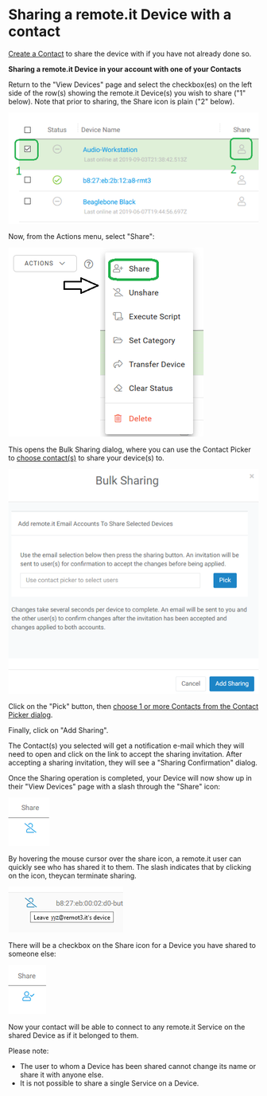 # Sharing a remote.it Device with a contact

[Create a Contact](../managing-contacts/create-a-contact.md) to share the device with if you have not already done so.

**Sharing a remote.it Device in your account with one of your Contacts**

Return to the "View Devices" page and select the checkbox\(es\) on the left side of the row\(s\) showing the remote.it Device\(s\) you wish to share \("1" below\).  Note that prior to sharing, the Share icon is plain \("2" below\).

![](../../.gitbook/assets/image%20%28120%29.png)

Now, from the Actions menu, select "Share":

![](../../.gitbook/assets/image%20%28250%29.png)

This opens the Bulk Sharing dialog, where you can use the Contact Picker to [choose contact\(s\)](../managing-contacts/select-a-contact.md) to share your device\(s\) to.

![](../../.gitbook/assets/image%20%28100%29.png)

Click on the "Pick" button, then [choose 1 or more Contacts from the Contact Picker dialog](../managing-contacts/select-a-contact.md).

Finally, click on "Add Sharing".

The Contact\(s\) you selected will get a notification e-mail which they will need to open and click on the link to accept the sharing invitation.  After accepting a sharing invitation, they will see a "Sharing Confirmation" dialog.

Once the Sharing operation is completed, your Device will now show up in their "View Devices" page with a slash through the "Share" icon:

![](../../.gitbook/assets/image%20%28186%29.png)

By hovering the mouse cursor over the share icon, a remote.it user can quickly see who has shared it to them.  The slash indicates that by clicking on the icon, theycan terminate sharing.

![](../../.gitbook/assets/image%20%2897%29.png)

There will be a checkbox on the Share icon for a Device you have shared to someone else:

![](../../.gitbook/assets/image%20%28119%29.png)

Now your contact will be able to connect to any remote.it Service on the shared Device as if it belonged to them.  

Please note:

* The user to whom a Device has been shared cannot change its name or share it with anyone else.
* It is not possible to share a single Service on a Device.

